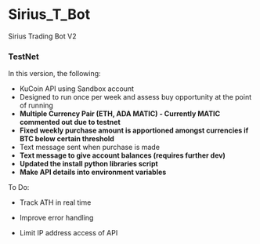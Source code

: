 # Sirius_T_Bot
Sirius Trading Bot V2

### TestNet ###

In this version, the following:
- KuCoin API using Sandbox account
- Designed to run once per week and assess buy opportunity at the point of running
- **Multiple Currency Pair (ETH, ADA MATIC) - Currently MATIC commented out due to testnet**
- **Fixed weekly purchase amount is apportioned amongst currencies if BTC below certain threshold**
- Text message sent when purchase is made
- **Text message to give account balances (requires further dev)**
- **Updated the install python libraries script**
- **Make API details into environment variables**

To Do:
- Track ATH in real time

- Improve error handling
- Limit IP address access of API
